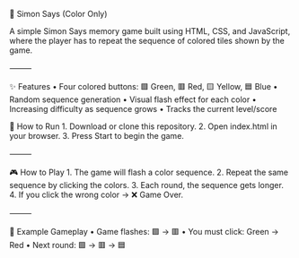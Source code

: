 🎨 Simon Says (Color Only)

A simple Simon Says memory game built using HTML, CSS, and JavaScript, where the player has to repeat the sequence of colored tiles shown by the game.

⸻

✨ Features
	•	Four colored buttons: 🟩 Green, 🟥 Red, 🟨 Yellow, 🟦 Blue
	•	Random sequence generation
	•	Visual flash effect for each color
	•	Increasing difficulty as sequence grows
	•	Tracks the current level/score



🚀 How to Run
	1.	Download or clone this repository.
	2.	Open index.html in your browser.
	3.	Press Start to begin the game.

⸻

🎮 How to Play
	1.	The game will flash a color sequence.
	2.	Repeat the same sequence by clicking the colors.
	3.	Each round, the sequence gets longer.
	4.	If you click the wrong color → ❌ Game Over.

⸻

📸 Example Gameplay
	•	Game flashes: 🟩 → 🟥
	•	You must click: Green → Red
	•	Next round: 🟩 → 🟥 → 🟦
